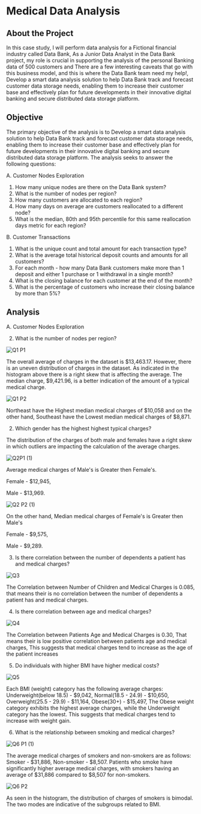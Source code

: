 # Medical Data Analysis

## About the Project

In this case study, I will perform data analysis for a Fictional financial industry called Data Bank, As a Junior Data Analyst in the Data Bank project, my role is crucial in supporting the analysis of the personal Banking data of 500 customers and There are a few interesting caveats that go with this business model, and this is where the Data Bank team need my help!, Develop a smart data analysis solution to help Data Bank track and forecast customer data storage needs, enabling them to increase their customer base and effectively plan for future developments in their innovative digital banking and secure distributed data storage platform. 

## Objective

The primary objective of the analysis is to Develop a smart data analysis solution to help Data Bank track and forecast customer data storage needs, enabling them to increase their customer base and effectively plan for future developments in their innovative digital banking and secure distributed data storage platform. The analysis seeks to answer the following questions:

A. Customer Nodes Exploration
1. How many unique nodes are there on the Data Bank system?
2. What is the number of nodes per region?
3. How many customers are allocated to each region?
4. How many days on average are customers reallocated to a different node?
5. What is the median, 80th and 95th percentile for this same reallocation days metric for each region?

B. Customer Transactions
1. What is the unique count and total amount for each transaction type?
2. What is the average total historical deposit counts and amounts for all customers?
3. For each month - how many Data Bank customers make more than 1 deposit and either 1 purchase or 1 withdrawal in a single month?
4. What is the closing balance for each customer at the end of the month?
5. What is the percentage of customers who increase their closing balance by more than 5%?


## Analysis

A. Customer Nodes Exploration

2. What is the number of nodes per region?

![Q1 P1](https://github.com/kaifahmed2002/Medical_Data_Analysis/assets/92524691/31d4fab9-4080-461c-94fa-f4fea0c27c62)

The overall average of charges in the dataset is $13,463.17. However, there is an uneven distribution of charges in the dataset. As indicated in the histogram above there is a right skew that is affecting the average. The median charge, $9,421.96, is a better indication of the amount of a typical medical charge. 


![Q1 P2](https://github.com/kaifahmed2002/Medical_Data_Analysis/assets/92524691/5c02d5f0-0497-4a09-862c-afe1fae5b94d)

Northeast have the Highest median medical charges of $10,058 and on the other hand, Southeast have the Lowest median medical charges of $8,871.


2. Which  gender has the highest highest typical charges?

The distribution of the charges of both male and females have a right skew in which outliers are impacting the calculation of the average charges.

![Q2P1 (1)](https://github.com/kaifahmed2002/Medical_Data_Analysis/assets/92524691/78519fb6-30fb-4567-aef8-b27445d79d76)

Average medical charges of Male's is Greater then Female's.

Female - $12,945, 

Male - $13,969.


![Q2 P2 (1)](https://github.com/kaifahmed2002/Medical_Data_Analysis/assets/92524691/bde6db10-5278-431e-afbe-d63e5e24fca8)

On the other hand, Median medical charges of Female's is Greater then Male's

Female - $9,575, 

Male - $9,289.


3. Is there correlation between the number of dependents a patient has and medical charges?

![Q3](https://github.com/kaifahmed2002/Medical_Data_Analysis/assets/92524691/2e9974ae-a33b-477a-83ca-129b65fb94ca)

The Correlation between Number of Children and Medical Charges is 0.085, that means their is no correlation between the number of dependents a patient has and medical charges.


4. Is there correlation between age and medical charges?
   
![Q4](https://github.com/kaifahmed2002/Medical_Data_Analysis/assets/92524691/a204a3d6-3481-473f-a06e-c9809a2c7dfe)

The Correlation between Patients Age and Medical Charges is 0.30, That means their is low positive correlation between patients age and medical charges, This suggests that medical charges tend to increase as the age of the patient increases


5. Do individuals with higher BMI have higher medical costs?

![Q5](https://github.com/kaifahmed2002/Medical_Data_Analysis/assets/92524691/a6cd1aff-b681-431b-9fab-30a84a8e398a)

Each BMI (weight) category has the following average charges: Underweight(below 18.5) - $9,042, Normal(18.5 - 24.9) - $10,650, Overweight(25.5 - 29.9) - $11,164, Obese(30+) - $15,497, The Obese weight category exhibits the highest average charges, while the Underweight category has the lowest. This suggests that medical charges tend to increase with weight gain. 


6. What is the relationship between smoking and medical charges?
   
![Q6 P1 (1)](https://github.com/kaifahmed2002/Medical_Data_Analysis/assets/92524691/91bfe98f-5b17-45f6-a60e-a3fd7ace8de6)

The average medical charges of smokers and non-smokers are as follows: Smoker - $31,886, Non-smoker - $8,507. Patients who smoke have significantly higher average medical charges, with smokers having an average of $31,886 compared to $8,507 for non-smokers. 


![Q6 P2](https://github.com/kaifahmed2002/Medical_Data_Analysis/assets/92524691/1be35244-94fb-454f-8797-69334b19e911)

As seen in the histogram, the distribution of charges of smokers is bimodal. The two modes are indicative of the subgroups related to BMI. 
